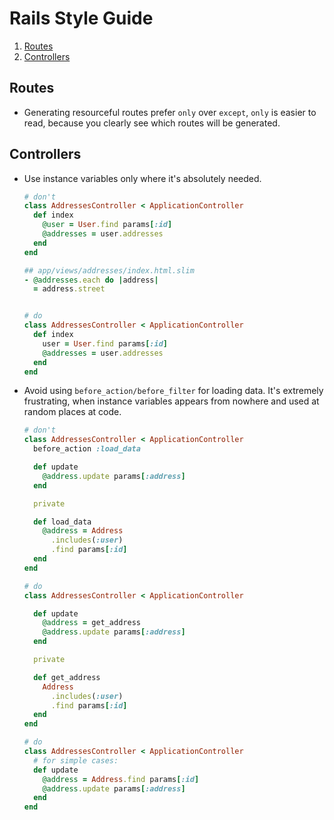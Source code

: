 # Rails Style Guide

  1. [Routes](#routes)
  2. [Controllers](#controllers)

## Routes
  * Generating resourceful routes prefer `only` over `except`, `only` is easier to read, because you clearly see which routes will be generated.


## Controllers
  * Use instance variables only where it's absolutely needed.
    ```Ruby
    # don't
    class AddressesController < ApplicationController
      def index
        @user = User.find params[:id]
        @addresses = user.addresses
      end
    end

    ## app/views/addresses/index.html.slim
    - @addresses.each do |address|
      = address.street


    # do
    class AddressesController < ApplicationController
      def index
        user = User.find params[:id]
        @addresses = user.addresses
      end
    end
    ```


  * Avoid using `before_action/before_filter` for loading data. It's extremely frustrating, when instance variables appears from nowhere and used at random places at code.
    ```Ruby
    # don't
    class AddressesController < ApplicationController
      before_action :load_data

      def update
        @address.update params[:address]
      end

      private

      def load_data
        @address = Address
          .includes(:user)
          .find params[:id]
      end
    end

    # do
    class AddressesController < ApplicationController

      def update
        @address = get_address
        @address.update params[:address]
      end

      private

      def get_address
        Address
          .includes(:user)
          .find params[:id]
      end
    end

    # do
    class AddressesController < ApplicationController
      # for simple cases:
      def update
        @address = Address.find params[:id]
        @address.update params[:address]
      end
    end
    ```

